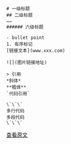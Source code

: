 ```
# 一级标题
## 二级标题
……
###### 六级标题

- bullet point
1. 有序标记
[链接文本](www.xxx.com)

![](图片链接地址)

> 引用
*斜体*
**粗体**
`代码引用`

\`\`\`
多行代码
多段代码
\`\`\`

```

[查看原文](https://www.appinn.com/markdown/)


